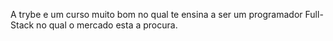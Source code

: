 A trybe e um curso muito bom no qual te ensina a ser um programador Full-Stack no qual o mercado esta a procura.
